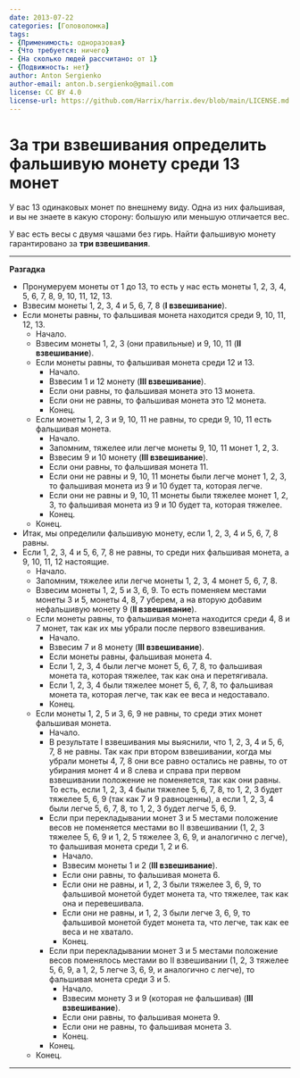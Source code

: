 ```yaml
---
date: 2013-07-22
categories: [Головоломка]
tags:
- {Применимость: одноразовая}
- {Что требуется: ничего}
- {На сколько людей рассчитано: от 1}
- {Подвижность: нет}
author: Anton Sergienko
author-email: anton.b.sergienko@gmail.com
license: CC BY 4.0
license-url: https://github.com/Harrix/harrix.dev/blob/main/LICENSE.md
---
```


# За три взвешивания определить фальшивую монету среди 13 монет

У вас 13 одинаковых монет по внешнему виду. Одна из них фальшивая, и вы не знаете в какую сторону: большую или меньшую отличается вес.

У вас есть весы с двумя чашами без гирь. Найти фальшивую монету гарантировано за **три взвешивания**.

---

**Разгадка** <!-- !details -->

* Пронумеруем монеты от 1 до 13, то есть у нас есть монеты 1, 2, 3, 4, 5, 6, 7, 8, 9, 10, 11, 12, 13.
* Взвесим монеты 1, 2, 3, 4 и 5, 6, 7, 8 (**I взвешивание**).
* Если монеты равны, то фальшивая монета находится среди 9, 10, 11, 12, 13.
  * Начало.
  * Взвесим монеты 1, 2, 3 (они правильные) и 9, 10, 11 (**II взвешивание**).
  * Если монеты равны, то фальшивая монета среди 12 и 13.
    * Начало.
    * Взвесим 1 и 12 монету (**III взвешивание**).
    * Если они равны, то фальшивая монета это 13 монета.
    * Если они не равны, то фальшивая монета это 12 монета.
    * Конец.
  * Если монеты 1, 2, 3 и 9, 10, 11 не равны, то среди 9, 10, 11 есть фальшивая монета.
    * Начало.
    * Запомним, тяжелее или легче монеты 9, 10, 11 монет 1, 2, 3.
    * Взвесим 9 и 10 монету (**III взвешивание**).
    * Если они равны, то фальшивая монета 11.
    * Если они не равны и 9, 10, 11 монеты были легче монет 1, 2, 3, то фальшивая монета из 9 и 10 будет та, которая легче.
    * Если они не равны и 9, 10, 11 монеты были тяжелее монет 1, 2, 3, то фальшивая монета из 9 и 10 будет та, которая тяжелее.
    * Конец.
  * Конец.
* Итак, мы определили фальшивую монету, если 1, 2, 3, 4 и 5, 6, 7, 8 равны.
* Если 1, 2, 3, 4 и 5, 6, 7, 8 не равны, то среди них фальшивая монета, а 9, 10, 11, 12 настоящие.
  * Начало.
  * Запомним, тяжелее или легче монеты 1, 2, 3, 4 монет 5, 6, 7, 8.
  * Взвесим монеты 1, 2, 5 и 3, 6, 9. То есть поменяем местами монеты 3 и 5, монеты 4, 8, 7 уберем, а на вторую добавим нефальшивую монету 9 (**II взвешивание**).
  * Если монеты равны, то фальшивая монета находится среди 4, 8 и 7 монет, так как их мы убрали после первого взвешивания.
    * Начало.
    * Взвесим 7 и 8 монету (**III взвешивание**).
    * Если монеты равны, фальшивая монета 4.
    * Если 1, 2, 3, 4 были легче монет 5, 6, 7, 8, то фальшивая монета та, которая тяжелее, так как она и перетягивала.
    * Если 1, 2, 3, 4 были тяжелее монет 5, 6, 7, 8, то фальшивая монета та, которая легче, так как ее веса и недоставало.
    * Конец.
  * Если монеты 1, 2, 5 и 3, 6, 9 не равны, то среди этих монет фальшивая монета.
    * Начало.
    * В результате I взвешивания мы выяснили, что 1, 2, 3, 4 и 5, 6, 7, 8 не равны. Так как при втором взвешивании, когда мы убрали монеты 4, 7, 8 они все равно остались не равны, то от убирания монет 4 и 8 слева и справа при первом взвешивании положение не поменяется, так как они равны. То есть, если 1, 2, 3, 4 были тяжелее 5, 6, 7, 8, то 1, 2, 3 будет тяжелее 5, 6, 9 (так как 7 и 9 равноценны), а если 1, 2, 3, 4 были легче 5, 6, 7, 8, то 1, 2, 3 будет легче 5, 6, 9.
    * Если при перекладывании монет 3 и 5 местами положение весов не поменяется местами во II взвешивании (1, 2, 3 тяжелее 5, 6, 9 и 1, 2, 5 тяжелее 3, 6, 9, и аналогично с легче), то фальшивая монета среди 1, 2 и 6.
      * Начало.
      * Взвесим монеты 1 и 2 (**III взвешивание**).
      * Если они равны, то фальшивая монета 6.
      * Если они не равны, и 1, 2, 3 были тяжелее 3, 6, 9, то фальшивой монетой будет монета та, что тяжелее, так как она и перевешивала.
      * Если они не равны, и 1, 2, 3 были легче 3, 6, 9, то фальшивой монетой будет монета та, что легче, так как ее веса и не хватало.
      * Конец.
    * Если при перекладывании монет 3 и 5 местами положение весов поменялось местами во II взвешивании (1, 2, 3 тяжелее 5, 6, 9, а 1, 2, 5 легче 3, 6, 9, и аналогично с легче), то фальшивая монета среди 3 и 5.
      * Начало.
      * Взвесим монету 3 и 9 (которая не фальшивая) (**III взвешивание**).
      * Если они равны, то фальшивая монета 9.
      * Если они не равны, то фальшивая монета 3.
      * Конец.
    * Конец.
  * Конец.

---
